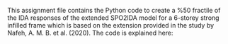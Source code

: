 This assignment file contains the	Python code to create a %50 fractile of the IDA responses of the extended SPO2IDA model for a 6-storey strong infilled frame which is based on the extension provided in the study by Nafeh, A. M. B. et al. (2020).
The code is explained here:
